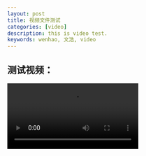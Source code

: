 ```yaml
---
layout: post
title: 视频文件测试
categories: [video]
description: this is video test.
keywords: wenhao, 文浩, video
---
```

## 测试视频：
<video controls="controls" src="https://f.video.weibocdn.com/EqhY3OOylx07DX65SMQ0010412003Wqp0E010.mp4?label=mp4_720p&template=1152x720.25.0&trans_finger=721584770189073627c6ee9d880087b3&Expires=1591763366&ssig=LrCceeHR%2BK&KID=unistore,video
"></video>

